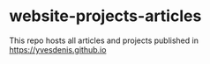 # website-projects-articles
This repo hosts all articles and projects published in https://yvesdenis.github.io
